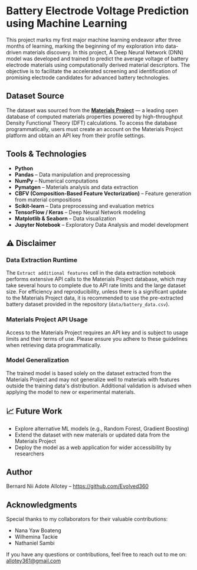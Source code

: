 #  Battery Electrode Voltage Prediction using Machine Learning
This project marks my first major machine learning endeavor after three months of learning, marking the beginning of my exploration into data-driven materials discovery. In this project, A Deep Neural Network (DNN) model was developed and trained to predict the average voltage of battery electrode materials using computationally derived material descriptors. The objective is to facilitate the accelerated screening and identification of promising electrode candidates for advanced battery technologies.

## Dataset Source
The dataset was sourced from the **[Materials Project](https://materialsproject.org/)** — a leading open database of computed materials properties powered by high-throughput Density Functional Theory (DFT) calculations. To access the database programmatically, users must create an account on the Materials Project platform and obtain an API key from their profile settings.

##  Tools & Technologies
- **Python** 
- **Pandas** – Data manipulation and preprocessing
- **NumPy** – Numerical computations
- **Pymatgen** – Materials analysis and data extraction
- **CBFV (Composition-Based Feature Vectorization)** – Feature generation from material compositions
- **Scikit-learn** – Data preprocessing and evaluation metrics
- **TensorFlow / Keras** – Deep Neural Network modeling
- **Matplotlib & Seaborn** – Data visualization
- **Jupyter Notebook** – Exploratory Data Analysis and model development

## ⚠️ Disclaimer

### Data Extraction Runtime
The `Extract additional features` cell in the data extraction notebook performs extensive API calls to the Materials Project database, which may take several hours to complete due to API rate limits and the large dataset size. For efficiency and reproducibility, unless there is a significant update to the Materials Project data, it is recommended to use the pre-extracted battery dataset provided in the repository (`data/battery_data.csv`).

### Materials Project API Usage
Access to the Materials Project requires an API key and is subject to usage limits and their terms of use. Please ensure you adhere to these guidelines when retrieving data programmatically.

### Model Generalization
The trained model is based solely on the dataset extracted from the Materials Project and may not generalize well to materials with features outside the training data's distribution. Additional validation is advised when applying the model to new or experimental materials.

## 📈 Future Work
- Explore alternative ML models (e.g., Random Forest, Gradient Boosting)
- Extend the dataset with new materials or updated data from the Materials Project
- Deploy the model as a web application for wider accessibility by researchers

## Author
Bernard Nii Adote Allotey – https://github.com/Evolved360

## Acknowledgments
Special thanks to my collaborators for their valuable contributions:
- Nana Yaw Boateng
- Wilhemina Tackie
- Nathaniel Sambi

 If you have any questions or contributions, feel free to reach out to me on: allotey361@gmail.com
  



